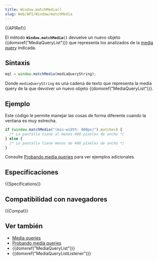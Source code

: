 ```yaml
---
title: Window.matchMedia()
slug: Web/API/Window/matchMedia
---
```


{{APIRef}}

El método **`Window.matchMedia()`** devuelve un nuevo objeto {{domxref("MediaQueryList")}} que representa los analizados de la [media query](/es/docs/Web/CSS/CSS_media_queries/Using_media_queries) indicada.

## Sintaxis

```js
mql = window.matchMedia(mediaQueryString);
```

Donde `mediaQueryString` es una cadena de texto que representa la media query de la que devolver un nuevo objeto {{domxref("MediaQueryList")}}.

## Ejemplo

Este código le permite manejar las cosas de forma diferente cuando la ventana es muy estrecha.

```js
if (window.matchMedia("(min-width: 400px)").matches) {
  /* La pantalla tiene al menos 400 píxeles de ancho */
} else {
  /* La pantalla tiene menos de 400 píxeles de ancho */
}
```

Consulte [Probando media queries](/es/docs/Web/CSS/CSS_media_queries/Testing_media_queries) para ver ejemplos adicionales.

## Especificaciones

{{Specifications}}

## Compatibilidad con navegadores

{{Compat}}

## Ver también

- [Media queries](/es/docs/Web/CSS/CSS_media_queries/Using_media_queries)
- [Probando media queries](/es/docs/Web/Guide/CSS/probando_media_queries)
- {{domxref("MediaQueryList")}}
- {{domxref("MediaQueryListListener")}}
